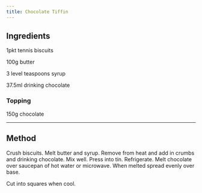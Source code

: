 ```yaml
---
title: Chocolate Tiffin
---
```


## Ingredients

1pkt tennis biscuits

100g butter

3 level teaspoons syrup

37.5ml drinking chocolate

### Topping

150g chocolate

---

## Method

Crush biscuits.
Melt butter and syrup.
Remove from heat and add in crumbs and drinking chocolate.
Mix well.
Press into tin.
Refrigerate.
Melt chocolate over saucepan of hot water or microwave.
When melted spread evenly over base.

Cut into squares when cool.

